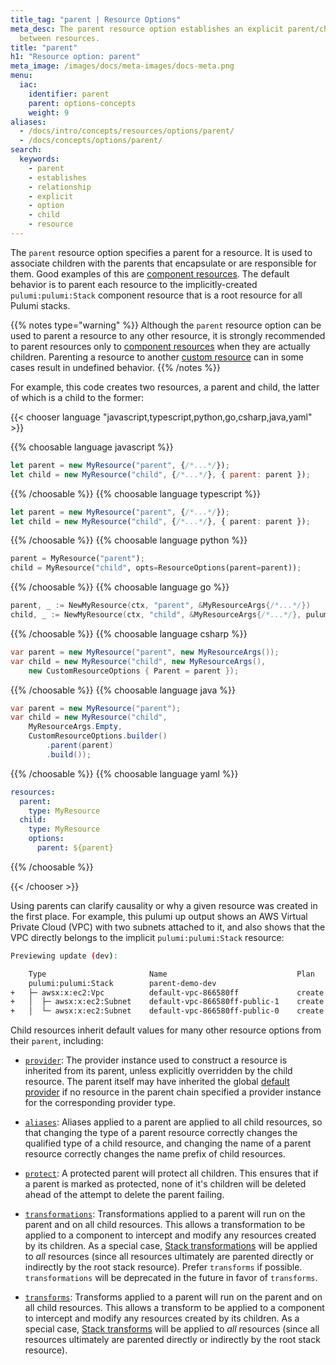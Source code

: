 ```yaml
---
title_tag: "parent | Resource Options"
meta_desc: The parent resource option establishes an explicit parent/child relationship
  between resources.
title: "parent"
h1: "Resource option: parent"
meta_image: /images/docs/meta-images/docs-meta.png
menu:
  iac:
    identifier: parent
    parent: options-concepts
    weight: 9
aliases:
  - /docs/intro/concepts/resources/options/parent/
  - /docs/concepts/options/parent/
search:
  keywords:
    - parent
    - establishes
    - relationship
    - explicit
    - option
    - child
    - resource
---
```


The `parent` resource option specifies a parent for a resource. It is used to associate children with the parents that encapsulate or are responsible for them. Good examples of this are [component resources](/docs/concepts/resources/components/). The default behavior is to parent each resource to the implicitly-created `pulumi:pulumi:Stack` component resource that is a root resource for all Pulumi stacks.

{{% notes type="warning" %}}
Although the `parent` resource option can be used to parent a resource to any other resource, it is strongly recommended to parent resources only to [component resources](/docs/concepts/resources/components/) when they are actually children.  Parenting a resource to another [custom resource](/docs/concepts/resources/) can in some cases result in undefined behavior.
{{% /notes %}}

For example, this code creates two resources, a parent and child, the latter of which is a child to the former:

{{< chooser language "javascript,typescript,python,go,csharp,java,yaml" >}}

{{% choosable language javascript %}}

```javascript
let parent = new MyResource("parent", {/*...*/});
let child = new MyResource("child", {/*...*/}, { parent: parent });
```

{{% /choosable %}}
{{% choosable language typescript %}}

```typescript
let parent = new MyResource("parent", {/*...*/});
let child = new MyResource("child", {/*...*/}, { parent: parent });
```

{{% /choosable %}}
{{% choosable language python %}}

```python
parent = MyResource("parent");
child = MyResource("child", opts=ResourceOptions(parent=parent));
```

{{% /choosable %}}
{{% choosable language go %}}

```go
parent, _ := NewMyResource(ctx, "parent", &MyResourceArgs{/*...*/})
child, _ := NewMyResource(ctx, "child", &MyResourceArgs{/*...*/}, pulumi.Parent(parent))
```

{{% /choosable %}}
{{% choosable language csharp %}}

```csharp
var parent = new MyResource("parent", new MyResourceArgs());
var child = new MyResource("child", new MyResourceArgs(),
    new CustomResourceOptions { Parent = parent });
```

{{% /choosable %}}
{{% choosable language java %}}

```java
var parent = new MyResource("parent");
var child = new MyResource("child",
    MyResourceArgs.Empty,
    CustomResourceOptions.builder()
        .parent(parent)
        .build());
```

{{% /choosable %}}
{{% choosable language yaml %}}

```yaml
resources:
  parent:
    type: MyResource
  child:
    type: MyResource
    options:
      parent: ${parent}
```

{{% /choosable %}}

{{< /chooser >}}

Using parents can clarify causality or why a given resource was created in the first place. For example, this pulumi up output shows an AWS Virtual Private Cloud (VPC) with two subnets attached to it, and also shows that the VPC directly belongs to the implicit `pulumi:pulumi:Stack` resource:

```bash
Previewing update (dev):

    Type                       Name                             Plan
    pulumi:pulumi:Stack        parent-demo-dev
+   ├─ awsx:x:ec2:Vpc          default-vpc-866580ff             create
+   │  ├─ awsx:x:ec2:Subnet    default-vpc-866580ff-public-1    create
+   │  └─ awsx:x:ec2:Subnet    default-vpc-866580ff-public-0    create
```

Child resources inherit default values for many other resource options from their `parent`, including:

* [`provider`](/docs/concepts/options/provider):  The provider instance used to construct a resource is inherited from its parent, unless explicitly overridden by the child resource. The parent itself may have inherited the global [default provider](../providers/#default-provider-configuration) if no resource in the parent chain specified a provider instance for the corresponding provider type.

* [`aliases`](/docs/concepts/options/aliases):  Aliases applied to a parent are applied to all child resources, so that changing the type of a parent resource correctly changes the qualified type of a child resource, and changing the name of a parent resource correctly changes the name prefix of child resources.

* [`protect`](/docs/concepts/options/protect):  A protected parent will protect all children.  This ensures that if a parent is marked as protected, none of it's children will be deleted ahead of the attempt to delete the parent failing.

* [`transformations`](/docs/concepts/options/transformations):  Transformations applied to a parent will run on the parent and on all child resources. This allows a transformation to be applied to a component to intercept and modify any resources created by its children. As a special case, [Stack transformations](/docs/concepts/options/transformations#stack-transformations) will be applied to *all* resources (since all resources ultimately are parented directly or indirectly by the root stack resource). Prefer `transforms` if possible. `transformations` will be deprecated in the future in favor of `transforms`.

* [`transforms`](/docs/concepts/options/transforms):  Transforms applied to a parent will run on the parent and on all child resources. This allows a transform to be applied to a component to intercept and modify any resources created by its children. As a special case, [Stack transforms](/docs/concepts/options/transforms#stack-transforms) will be applied to *all* resources (since all resources ultimately are parented directly or indirectly by the root stack resource).
